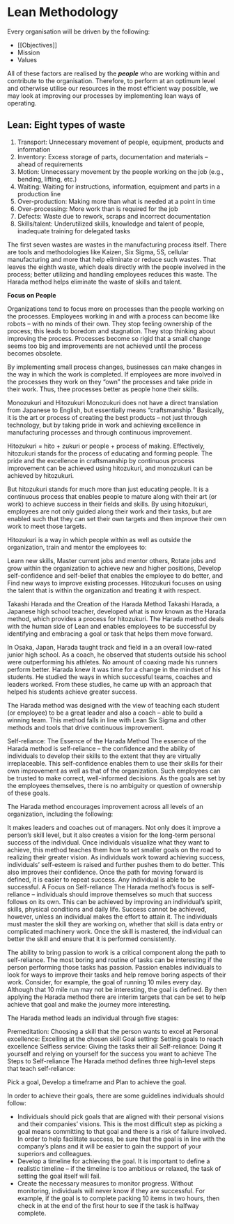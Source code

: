 # Lean Methodology

Every organisation will be driven by the following:

- [[Objectives]] 
- Mission
- Values

All of these factors are realised by the ***people*** who are working within and contribute to the organisation. Therefore, to perform at an optimum level and otherwise utilise our resources in the most efficient way possible, we may look at improving our processes by implementing lean ways of operating.

## Lean: Eight types of waste

1. Transport: Unnecessary movement of people, equipment, products and information
2. Inventory: Excess storage of parts, documentation and materials – ahead of requirements
3. Motion: Unnecessary movement by the people working on the job (e.g., bending, lifting, etc.)
4. Waiting: Waiting for instructions, information, equipment and parts in a production line
5. Over-production: Making more than what is needed at a point in time
6. Over-processing: More work than is required for the job
7. Defects: Waste due to rework, scraps and incorrect documentation
8. Skills/talent: Underutilized skills, knowledge and talent of people, inadequate training for delegated tasks

The first seven wastes are wastes in the manufacturing process itself. There are tools and methodologies like Kaizen, Six Sigma, 5S, cellular manufacturing and more that help eliminate or reduce such wastes. That leaves the eighth waste, which deals directly with the people involved in the process; better utilizing and handling employees reduces this waste. The Harada method helps eliminate the waste of skills and talent.

**Focus on People**

Organizations tend to focus more on processes than the people working on the processes. Employees working in and with a process can become like robots – with no minds of their own. They stop feeling ownership of the process; this leads to boredom and stagnation. They stop thinking about improving the process. Processes become so rigid that a small change seems too big and improvements are not achieved until the process becomes obsolete.

By implementing small process changes, businesses can make changes in the way in which the work is completed. If employees are more involved in the processes they work on they “own” the processes and take pride in their work. Thus, thee processes better as people hone their skills.

Monozukuri and Hitozukuri
Monozukuri does not have a direct translation from Japanese to English, but essentially means “craftsmanship.” Basically, it is the art or process of creating the best products – not just through technology, but by taking pride in work and achieving excellence in manufacturing processes and through continuous improvement.

Hitozukuri = hito + zukuri or people + process of making. Effectively, hitozukuri stands for the process of educating and forming people. The pride and the excellence in craftsmanship by continuous process improvement can be achieved using hitozukuri, and monozukuri can be achieved by hitozukuri.

But hitozukuri stands for much more than just educating people. It is a continuous process that enables people to mature along with their art (or work) to achieve success in their fields and skills. By using hitozukuri, employees are not only guided along their work and their tasks, but are enabled such that they can set their own targets and then improve their own work to meet those targets.

Hitozukuri is a way in which people within as well as outside the organization, train and mentor the employees to:

Learn new skills,
Master current jobs and mentor others,
Rotate jobs and grow within the organization to achieve new and higher positions,
Develop self-confidence and self-belief that enables the employee to do better, and
Find new ways to improve existing processes.
Hitozukuri focuses on using the talent that is within the organization and treating it with respect.

Takashi Harada and the Creation of the Harada Method
Takashi Harada, a Japanese high school teacher, developed what is now known as the Harada method, which provides a process for hitozukuri. The Harada method deals with the human side of Lean and enables employees to be successful by identifying and embracing a goal or task that helps them move forward.

In Osaka, Japan, Harada taught track and field in a an overall low-rated junior high school. As a coach, he observed that students outside his school were outperforming his athletes. No amount of coaxing made his runners perform better. Harada knew it was time for a change in the mindset of his students. He studied the ways in which successful teams, coaches and leaders worked. From these studies, he came up with an approach that helped his students achieve greater success.

The Harada method was designed with the view of teaching each student (or employee) to be a great leader and also a coach – able to build a winning team. This method falls in line with Lean Six Sigma and other methods and tools that drive continuous improvement.

Self-reliance: The Essence of the Harada Method
The essence of the Harada method is self-reliance – the confidence and the ability of individuals to develop their skills to the extent that they are virtually irreplaceable. This self-confidence enables them to use their skills for their own improvement as well as that of the organization. Such employees can be trusted to make correct, well-informed decisions. As the goals are set by the employees themselves, there is no ambiguity or question of ownership of these goals.

The Harada method encourages improvement across all levels of an organization, including the following:

It makes leaders and coaches out of managers.
Not only does it improve a person’s skill level,  but it also creates a vision for the long-term personal success of the individual.
Once individuals visualize what they want to achieve, this method teaches them how to set smaller goals on the road to realizing their greater vision.
As individuals work toward achieving success, individuals’ self-esteem is raised and further pushes them to do better. This also improves their confidence.
Once the path for moving forward is defined, it is easier to repeat success.
Any individual is able to be successful.
A Focus on Self-reliance
The Harada method’s focus is self-reliance – individuals should improve themselves so much that success follows on its own. This can be achieved by improving an individual’s spirit, skills, physical conditions and daily life. Success cannot be achieved, however, unless an individual makes the effort to attain it. The individuals must master the skill they are working on, whether that skill is data entry or complicated machinery work. Once the skill is mastered, the individual can better the skill and ensure that it is performed consistently.

The ability to bring passion to work is a critical component along the path to self-reliance. The most boring and routine of tasks can be interesting if the person performing those tasks has passion. Passion enables individuals to look for ways to improve their tasks and help remove boring aspects of their work. Consider, for example, the goal of running 10 miles every day. Although that 10 mile run may not be interesting, the goal is defined. By then applying the Harada method there are interim targets that can be set to help achieve that goal and make the journey more interesting.

The Harada method leads an individual through five stages:

Premeditation: Choosing a skill that the person wants to excel at
Personal excellence: Excelling at the chosen skill
Goal setting: Setting goals to reach excellence
Selfless service: Giving the tasks their all
Self-reliance: Doing it yourself and relying on yourself for the success you want to achieve
The Steps to Self-reliance
The Harada method defines three high-level steps that teach self-reliance:

Pick a goal,
Develop a timeframe and
Plan to achieve the goal.


In order to achieve their goals, there are some guidelines individuals should follow:
-   Individuals should pick goals that are aligned with their personal visions and their companies’ visions. This is the most difficult step as picking a goal means committing to that goal and there is a risk of failure involved. In order to help facilitate success, be sure that the goal is in line with the company’s plans and it will be easier to gain the support of your superiors and colleagues.
-   Develop a timeline for achieving the goal. It is important to define a realistic timeline – if the timeline is too ambitious or relaxed, the task of setting the goal itself will fail.
-   Create the necessary measures to monitor progress. Without monitoring, individuals will never know if they are successful. For example, if the goal is to complete packing 10 items in two hours, then check in at the end of the first hour to see if the task is halfway complete.